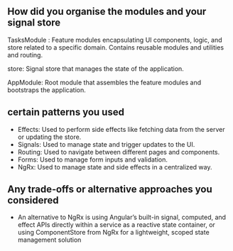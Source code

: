 ## How did you organise the modules and your signal store

TasksModule : Feature modules encapsulating UI components, logic, and store related to a specific domain. Contains reusable modules and utilities and routing.

store: Signal store that manages the state of the application.

AppModule: Root module that assembles the feature modules and bootstraps the application.


## certain patterns you used
- Effects: Used to perform side effects like fetching data from the server or updating the store.
- Signals: Used to manage state and trigger updates to the UI.
- Routing: Used to navigate between different pages and components.
- Forms: Used to manage form inputs and validation.
- NgRx: Used to manage state and side effects in a centralized way.

## Any trade‑offs or alternative approaches you considered

- An alternative to NgRx is using Angular’s built-in signal, computed, and effect APIs directly within a service as a reactive state container, or using ComponentStore from NgRx for a lightweight, scoped state management solution